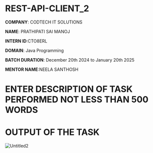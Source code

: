 # REST-API-CLIENT_2

**COMPANY**: CODTECH IT SOLUTIONS

**NAME**: PRATHIPATI SAI MANOJ

**INTERN ID**:CTO8ERL

**DOMAIN**: Java Programming

**BATCH DURATION**: December 20th 2024 to January 20th 2025

**MENTOR NAME**:NEELA SANTHOSH

# ENTER DESCRIPTION OF TASK PERFORMED NOT LESS THAN 500 WORDS

# OUTPUT OF THE TASK
![Untitled2](https://github.com/user-attachments/assets/45f95544-56c3-4301-8874-3081d8abaeae)
